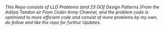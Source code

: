 *This Repo consists of LLD Problems (and 23 GOf Design Patterns )From the Aditya Tandon sir From Coder Army Channel, and the problem code is optimized to more efficient code and consist of more problems by my own, do follow and like the repo for furthur
Updates.*
